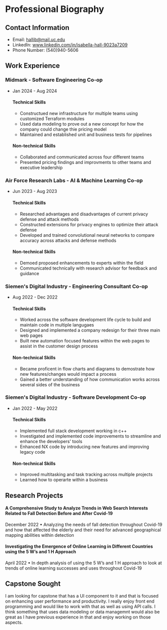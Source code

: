 # Professional Biography 
## Contact Information
- Email: hallib@mail.uc.edu
- LinkedIn: www.linkedin.com/in/isabella-hall-9023a7209
- Phone Number: (540)940-5606

## Work Experience
### Midmark                   - Software Engineering Co-op
- Jan 2024 - Aug 2024
  #### Technical Skills
  - Constructued new infrastructure for multiple teams using customized Terraform modules
  - Used data modeling to prove out a new concept for how the company could change thie pricing model
  - Maintained and established unit and business tests for pipelines
  #### Non-technical Skills
  - Collaborated and communicated across four different teams
  - Presented pricing findings and improvments to other teams and executive leadership

### Air Force Research Labs   - AI & Machine Learning Co-op
- Jun 2023 - Aug 2023
  #### Technical Skills
  - Researched advantages and disadvantages of current privacy defense and attack methods
  - Constructed extensions for privacy engines to optimize their attack defense
  - Developed and trained convolutional neural networks to compare accuracy across attacks and defense methods
  #### Non-technical Skills
  - Demoed proposed enhancements to experts within the field
  - Communicated technically with research advisor for feedback and guidance 

### Siemen's Digital Industry - Engineering Consultant Co-op
- Aug 2022 - Dec 2022
  #### Technical Skills
  - Worked across the software development life cycle to build and maintain code in multiple langugaes
  - Designed and implemented a company redesign for their three main web pages
  - Built new automation focused features within the web pages to assist in the customer design process 
  #### Non-technical Skills
  - Became proficent in flow charts and diagrams to demostrate how new features/changes would impact a process
  - Gained a better understanding of how communication works across several sides of the business

### Siemen's Digital Industry - Software Development Co-op
- Jan 2022 - May 2022
  #### Technical Skills
  - Implemented full stack development working in c++
  - Investigated and implemented code improvements to streamline and enhance the developers' tools
  - Enhanced NX code by introducing new features and improving legacy code
  #### Non-technical Skills
  - Improved multitasking and task tracking across multiple projects
  - Learned how to operarte within a business



## Research Projects 
#### A Comprehensive Study to Analyze Trends in Web Search Interests Related to Fall Detection Before and After Covid-19 
December 2022
• Analyzing the needs of fall detection throughout Covid-19 and how that affected the elderly and their need for
advanced geographical mapping abilities within detection
#### Investigating the Emergence of Online Learning in Different Countries using the 5 W’s and 1 H Approach 
April 2022
• In depth analysis of using the 5 W’s and 1 H approach to look at trends of online learning successes and uses
throughout Covid-19



## Capstone Sought 
I am looking for capstone that has a UI component to it and that is focused on enhancing user performance and productivity. I really enjoy front end programming and would like to work with that as well as using API calls. I think something that uses data modeling or data managemnt would also be great as I have previous experience in that and enjoy working on those aspects. 
